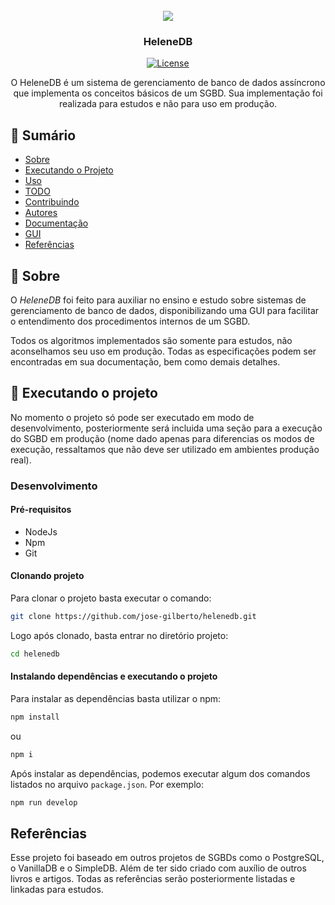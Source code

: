 <div align='center'>
  <br/>
  <img src='https://i.imgur.com/bazssZY.png'>
  <h3>HeleneDB</h3>
</div>

<div align='center'>

[![License](https://img.shields.io/badge/license-MIT-blue.svg)](/LICENSE)

</div>

<p align='center'>
  O HeleneDB é um sistema de gerenciamento de banco de dados assíncrono que implementa os conceitos básicos de um SGBD. Sua implementação foi realizada para estudos e não para uso em produção.  
</p>

## 📝 Sumário

- [Sobre](#sobre)
- [Executando o Projeto](#iniciando)
- [Uso]()
- [TODO]()
- [Contribuindo](./CONTRIBUTING.md)
- [Autores](./AUTHORS)
- [Documentação]()
- [GUI]()
- [Referências](#referencias)

## 🧐 Sobre <a name='sobre'></a>

O *HeleneDB* foi feito para auxiliar no ensino e estudo sobre sistemas de gerenciamento de banco de dados, disponibilizando uma GUI para facilitar o entendimento dos procedimentos internos de um SGBD.

Todos os algoritmos implementados são somente para estudos, não aconselhamos seu uso em produção. Todas as especificações podem ser encontradas em sua documentação, bem como demais detalhes.

## 🏁 Executando o projeto <a name='iniciando'></a>

No momento o projeto só pode ser executado em modo de desenvolvimento, posteriormente será incluida uma seção para a execução do SGBD em produção (nome dado apenas para diferencias os modos de execução, ressaltamos que não deve ser utilizado em ambientes produção real).

### Desenvolvimento

#### Pré-requisitos

* NodeJs
* Npm
* Git

#### Clonando projeto

Para clonar o projeto basta executar o comando:
```bash
git clone https://github.com/jose-gilberto/helenedb.git
```

Logo após clonado, basta entrar no diretório projeto:
```bash
cd helenedb
```

#### Instalando dependências e executando o projeto

Para instalar as dependências basta utilizar o npm:
```bash
npm install
```
ou
```bash
npm i
```
Após instalar as dependências, podemos executar algum dos comandos listados no arquivo `package.json`. Por exemplo:
```bash
npm run develop
```

## Referências <a name='referencias'></a>

Esse projeto foi baseado em outros projetos de SGBDs como o PostgreSQL, o VanillaDB e o SimpleDB. Além de ter sido criado com auxílio de outros livros e artigos. Todas as referências serão posteriormente listadas e linkadas para estudos.


